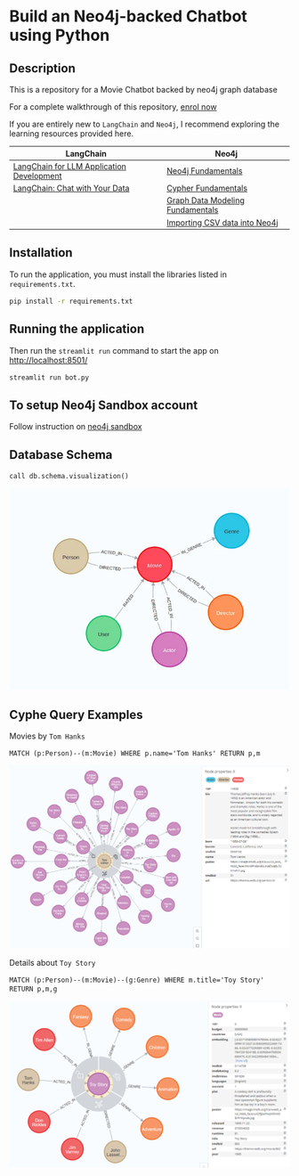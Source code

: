 # Build an Neo4j-backed Chatbot using Python

## Description

This is a repository for a Movie Chatbot backed by neo4j graph database

For a complete walkthrough of this repository, [enrol now](https://graphacademy.neo4j.com/courses/llm-chatbot-python/?ref=github)

If you are entirely new to `LangChain` and `Neo4j`, I recommend exploring the learning resources provided here.

| LangChain | Neo4j |
|-----------|-------|
| [LangChain for LLM Application Development](https://www.deeplearning.ai/short-courses/langchain-for-llm-application-development/) | [Neo4j Fundamentals](https://graphacademy.neo4j.com/courses/neo4j-fundamentals/) |
| [LangChain: Chat with Your Data](https://www.deeplearning.ai/short-courses/langchain-chat-with-your-data/) | [Cypher Fundamentals](https://graphacademy.neo4j.com/courses/cypher-fundamentals/) |
| | [Graph Data Modeling Fundamentals](https://graphacademy.neo4j.com/courses/modeling-fundamentals/) |
| | [Importing CSV data into Neo4j](https://graphacademy.neo4j.com/courses/importing-cypher/) |



## Installation

To run the application, you must install the libraries listed in `requirements.txt`.
```bash
pip install -r requirements.txt
```
## Running the application

Then run the `streamlit run` command to start the app on [http://localhost:8501/](http://localhost:8501/)

```bash
streamlit run bot.py
```

## To setup Neo4j Sandbox account
Follow instruction on [neo4j sandbox](https://neo4j.com/sandbox/)

## Database Schema

```Cypher
call db.schema.visualization()
```

![Data Model](images/data-model.png)

## Cyphe Query Examples

Movies by `Tom Hanks`
```Cypher
MATCH (p:Person)--(m:Movie) WHERE p.name='Tom Hanks' RETURN p,m 
```

![Movie-Tom-Hanks](images/data-model-tom-hanks.png)

Details about `Toy Story`
```Cypher
MATCH (p:Person)--(m:Movie)--(g:Genre) WHERE m.title='Toy Story' RETURN p,m,g
```
![Movie-Toy-Story](images/data-model-toy-story.png)
